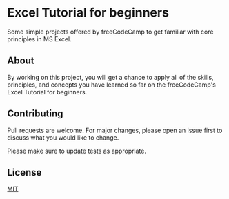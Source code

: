 # Excel Tutorial for beginners
Some simple projects offered by freeCodeCamp to get familiar with core principles in MS Excel.

  ## About
  By working on this project, you will get a chance to apply all of the skills, principles, and concepts you have learned so far on the freeCodeCamp's Excel Tutorial for beginners.
  
  
## Contributing
Pull requests are welcome. For major changes, please open an issue first to discuss what you would like to change.
  
Please make sure to update tests as appropriate.

  
## License
[MIT](https://choosealicense.com/licenses/mit/)

